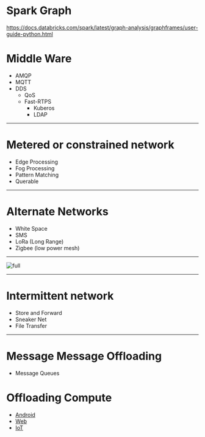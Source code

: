 # Spark Graph

https://docs.databricks.com/spark/latest/graph-analysis/graphframes/user-guide-python.html



# Middle Ware
* AMQP
* MQTT
* DDS
  * QoS
  * Fast-RTPS
    * Kuberos
    * LDAP



---
# Metered or constrained network
* Edge Processing
* Fog Processing
* Pattern Matching
* Querable 
---

# Alternate Networks
* White Space
* SMS
* LoRa (Long Range)
* Zigbee (low power mesh)
---

![full](https://microshak.github.io/MicroNotes/Images/BigData/edge.png)


---
# Intermittent network
* Store and Forward
* Sneaker Net
* File Transfer

---

# Message Message Offloading
* Message Queues


# Offloading Compute
* [Android](https://www.tensorflow.org/lite/guide/android)
* [Web](https://www.tensorflow.org/js)
* [IoT](https://microsoft.github.io/ELL/tutorials/)

